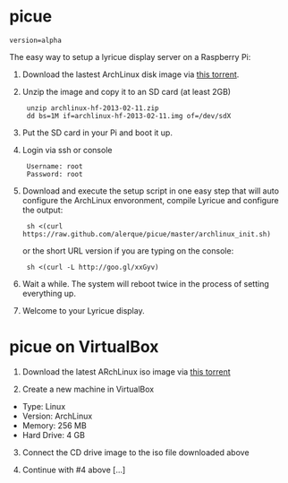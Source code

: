 picue
=====

	version=alpha

The easy way to setup a lyricue display server on a Raspberry Pi:

1. Download the lastest ArchLinux disk image via [this torrent](http://downloads.raspberrypi.org/images/archlinuxarm/archlinux-hf-2013-02-11/archlinux-hf-2013-02-11.zip.torrent).

2. Unzip the image and copy it to an SD card (at least 2GB)

        unzip archlinux-hf-2013-02-11.zip
        dd bs=1M if=archlinux-hf-2013-02-11.img of=/dev/sdX

3. Put the SD card in your Pi and boot it up.

4. Login via ssh or console

    	Username: root
		Password: root

4. Download and execute the setup script in one easy step that will auto configure the ArchLinux envoronment, compile Lyricue and configure the output:

        sh <(curl https://raw.github.com/alerque/picue/master/archlinux_init.sh)
	
	or the short URL version if you are typing on the console:

		sh <(curl -L http://goo.gl/xxGyv)

5. Wait a while. The system will reboot twice in the process of setting everything up.

6. Welcome to your Lyricue display.

picue on VirtualBox
=====

1. Download the latest ARchLinux iso image via [this torrent](https://www.archlinux.org/releng/releases/2013.04.01/torrent/)

2. Create a new machine in VirtualBox

  * Type: Linux
  * Version: ArchLinux
  * Memory: 256 MB
  * Hard Drive: 4 GB

3. Connect the CD drive image to the iso file downloaded above

4. Continue with #4 above […]

